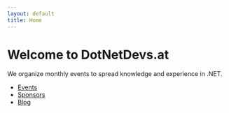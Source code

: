```yaml
---
layout: default
title: Home
---
```


# Welcome to DotNetDevs.at

We organize monthly events to spread knowledge and experience in .NET.

- [Events](events.html)
- [Sponsors](sponsors.html)
- [Blog](/blog/)
